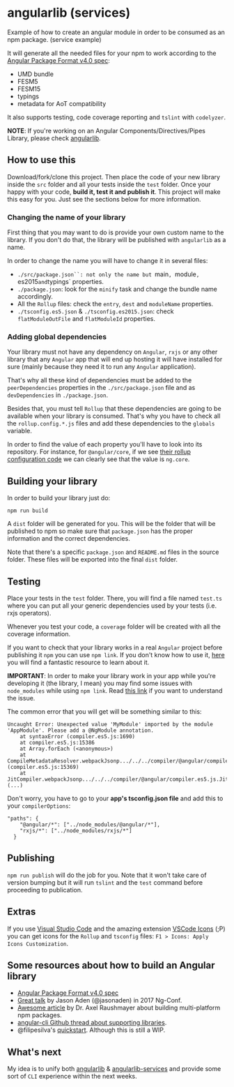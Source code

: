 # angularlib (services)

Example of how to create an angular module in order to be consumed as an npm package. (service example)

It will generate all the needed files for your npm to work according to the [Angular Package Format v4.0 spec](https://docs.google.com/document/d/1CZC2rcpxffTDfRDs6p1cfbmKNLA6x5O-NtkJglDaBVs/preview):

- UMD bundle
- FESM5
- FESM15
- typings
- metadata for AoT compatibility

It also supports testing, code coverage reporting and `tslint` with `codelyzer`.

**NOTE**: If you're working on an Angular Components/Directives/Pipes Library, please check [angularlib](https://github.com/robertohuertasm/angularlib).

## How to use this

Download/fork/clone this project. Then place the code of your new library inside the `src` folder and all your tests inside the `test` folder. Once your happy with your code, **build it, test it and publish it**. This project will make this easy for you. Just see the sections below for more information.

### Changing the name of your library

First thing that you may want to do is provide your own custom name to the library. If you don't do that, the library will be published with `angularlib` as a name.

In order to change the name you will have to change it in several files:

- `./src/package.json``: not only the name but `main`, `module`, `es2015` and `typings` properties.
- `./package.json`: look for the `minify` task and change the bundle name accordingly.
- All the `Rollup` files: check the `entry`, `dest` and `moduleName` properties.
- `./tsconfig.es5.json` & `./tsconfig.es2015.json`: check `flatModuleOutFile` and `flatModuleId` properties.

### Adding global dependencies

Your library must not have any dependency on `Angular`, `rxjs` or any other library that any `Angular` app that will end up hosting it will have installed for sure (mainly because they need it to run any `Angular` application).

That's why all these kind of dependencies must be added to the `peerDependencies` properties in the `./src/package.json` file and as `devDependencies` in `./package.json`.

Besides that, you must tell `Rollup` that these dependencies are going to be available when your library is consumed. That's why you have to check all the `rollup.config.*.js` files and add these dependencies to the `globals` variable.

In order to find the value of each property you'll have to look into its repository. For instance, for `@angular/core`, if we see [their rollup configuration code](https://github.com/angular/angular/blob/master/packages/core/rollup.config.js#L25) we can clearly see that the value is `ng.core`.

## Building your library

In order to build your library just do:

`npm run build`

A `dist` folder will be generated for you. This will be the folder that will be published to npm so make sure that `package.json` has the proper information and the correct dependencies.

Note that there's a specific `package.json` and `README.md` files in the source folder. These files will be exported into the final `dist` folder.

## Testing

Place your tests in the `test` folder. There, you will find a file named `test.ts` where you can put all your generic dependencies used by your tests (i.e. rxjs operators).

Whenever you test your code, a `coverage` folder will be created with all the coverage information.

If you want to check that your library works in a real `Angular` project before publishing it `npm` you can use `npm link`. If you don't know how to use it, [here](http://browsenpm.org/help#linkinganynpmpackagelocally) you will find a fantastic resource to learn about it.

**IMPORTANT**: In order to make your library work in your app while you're developing it (the library, I mean) you may find some issues with `node_modules` while using `npm link`. Read [this link](https://github.com/angular/angular-cli/wiki/stories-linked-library) if you want to understand the issue. 

The common error that you will get will be something similar to this:

```
Uncaught Error: Unexpected value 'MyModule' imported by the module 'AppModule'. Please add a @NgModule annotation.
    at syntaxError (compiler.es5.js:1690)
    at compiler.es5.js:15386
    at Array.forEach (<anonymous>)
    at CompileMetadataResolver.webpackJsonp.../../../compiler/@angular/compiler.es5.js.CompileMetadataResolver.getNgModuleMetadata (compiler.es5.js:15369)
    at JitCompiler.webpackJsonp.../../../compiler/@angular/compiler.es5.js.JitCompiler._loadModules (...)
```

Don't worry, you have to go to your **app's tsconfig.json file** and add this to your `compilerOptions`: 

```
"paths": {
    "@angular/*": ["../node_modules/@angular/*"],
    "rxjs/*": ["../node_modules/rxjs/*"]
  }
```

## Publishing

`npm run publish` will do the job for you. Note that it won't take care of version bumping but it will run `tslint` and the `test` command before proceeding to publication.

## Extras

If you use [Visual Studio Code](https://code.visualstudio.com/) and the amazing extension [VSCode Icons](https://marketplace.visualstudio.com/items?itemName=robertohuertasm.vscode-icons) (;P) you can get icons for the `Rollup` and `tsconfig` files: `F1 > Icons: Apply Icons Customization`.


## Some resources about how to build an Angular library

- [Angular Package Format v4.0 spec](https://docs.google.com/document/d/1CZC2rcpxffTDfRDs6p1cfbmKNLA6x5O-NtkJglDaBVs/preview) 
- [Great talk](https://www.youtube.com/watch?v=unICbsPGFIA&list=WL&index=7) by Jason Aden (@jasonaden) in 2017 Ng-Conf.
- [Awesome article](http://2ality.com/2017/04/setting-up-multi-platform-packages.html) by Dr. Axel Raushmayer about building multi-platform npm packages.
- [angular-cli Github thread about supporting libraries](https://github.com/angular/angular-cli/issues/6510).
- @filipesilva's [quickstart](https://github.com/filipesilva/angular-quickstart-lib). Although this is still a WIP.

## What's next

My idea is to unify both [angularlib](https://github.com/robertohuertasm/angularlib) & [angularlib-services](https://github.com/robertohuertasm/angularlib-services) and provide some sort of `CLI` experience within the next weeks.
